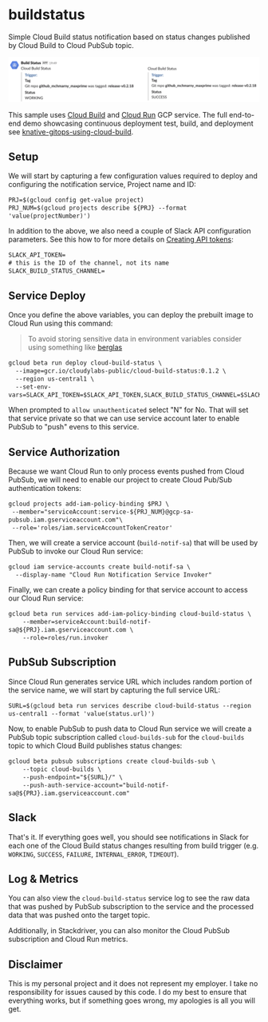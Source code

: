 # buildstatus

Simple Cloud Build status notification based on status changes published by Cloud Build to Cloud PubSub topic.

<img src="images/slack.png" alt="Slack Notification">

This sample uses [Cloud Build](https://cloud.google.com/cloud-build/) and [Cloud Run](https://cloud.google.com/run/) GCP service. The full end-to-end demo showcasing continuous deployment test, build, and deployment see [knative-gitops-using-cloud-build](https://github.com/mchmarny/knative-gitops-using-cloud-build).

## Setup

We will start by capturing a few configuration values required to deploy and configuring the notification service, Project name and ID:

```shell
PRJ=$(gcloud config get-value project)
PRJ_NUM=$(gcloud projects describe ${PRJ} --format 'value(projectNumber)')
```

In addition to the above, we also need a couple of Slack API configuration parameters. See this how to for more details on [Creating API tokens](https://get.slack.help/hc/en-us/articles/215770388-Create-and-regenerate-API-tokens):

```shell
SLACK_API_TOKEN=
# this is the ID of the channel, not its name
SLACK_BUILD_STATUS_CHANNEL=
```

## Service Deploy

Once you define the above variables, you can deploy the prebuilt image to Cloud Run using this command:

> To avoid storing sensitive data in environment variables consider using something like [berglas](https://github.com/GoogleCloudPlatform/berglas)

```shell
gcloud beta run deploy cloud-build-status \
  --image=gcr.io/cloudylabs-public/cloud-build-status:0.1.2 \
  --region us-central1 \
  --set-env-vars=SLACK_API_TOKEN=$SLACK_API_TOKEN,SLACK_BUILD_STATUS_CHANNEL=$SLACK_BUILD_STATUS_CHANNEL
```

When prompted to `allow unauthenticated` select "N" for No. That will set that service private so that we can use service account later to enable PubSub to "push" evens to this service.

## Service Authorization

Because we want Cloud Run to only process events pushed from Cloud PubSub, we will need to enable our project to create Cloud Pub/Sub authentication tokens:

```shell
gcloud projects add-iam-policy-binding $PRJ \
 --member="serviceAccount:service-${PRJ_NUM}@gcp-sa-pubsub.iam.gserviceaccount.com"\
 --role='roles/iam.serviceAccountTokenCreator'
```

Then, we will create a service account (`build-notif-sa`) that will be used by PubSub to invoke our Cloud Run service:

```shell
gcloud iam service-accounts create build-notif-sa \
  --display-name "Cloud Run Notification Service Invoker"
```

Finally, we can create a policy binding for that service account to access our Cloud Run service:

```shell
gcloud beta run services add-iam-policy-binding cloud-build-status \
	--member=serviceAccount:build-notif-sa@${PRJ}.iam.gserviceaccount.com \
	--role=roles/run.invoker
```

## PubSub Subscription

Since Cloud Run generates service URL which includes random portion of the service name, we will start by capturing the full service URL:

```shell
SURL=$(gcloud beta run services describe cloud-build-status --region us-central1 --format 'value(status.url)')
```

Now, to enable PubSub to push data to Cloud Run service we will create a PubSub topic subscription called `cloud-builds-sub` for the `cloud-builds` topic to which Cloud Build publishes status changes:

```shell
gcloud beta pubsub subscriptions create cloud-builds-sub \
	--topic cloud-builds \
	--push-endpoint="${SURL}/" \
	--push-auth-service-account="build-notif-sa@${PRJ}.iam.gserviceaccount.com"
```

## Slack

That's it. If everything goes well, you should see notifications in Slack for each one of the Cloud Build status changes resulting from build trigger (e.g. `WORKING`, `SUCCESS`, `FAILURE`, `INTERNAL_ERROR`, `TIMEOUT`).

## Log & Metrics

You can also view the `cloud-build-status` service log to see the raw data that was pushed by PubSub subscription to the service and the processed data that was pushed onto the target topic.

Additionally, in Stackdriver, you can also monitor the Cloud PubSub subscription and Cloud Run metrics.

## Disclaimer

This is my personal project and it does not represent my employer. I take no responsibility for issues caused by this code. I do my best to ensure that everything works, but if something goes wrong, my apologies is all you will get.
